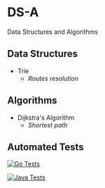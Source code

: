 # DS-A

Data Structures and Algorithms

## Data Structures

- Trie
    - *Routes resolution*

## Algorithms

- Dijkstra's Algorithm
    - *Shortest path*

## Automated Tests

[![Go Tests](https://github.com/giovannymassuia/DS-A/actions/workflows/go.yml/badge.svg?branch=main)](https://github.com/giovannymassuia/DS-A/actions/workflows/go.yml)

[![Java Tests](https://github.com/giovannymassuia/DS-A/actions/workflows/java.yml/badge.svg?branch=main)](https://github.com/giovannymassuia/DS-A/actions/workflows/java.yml)